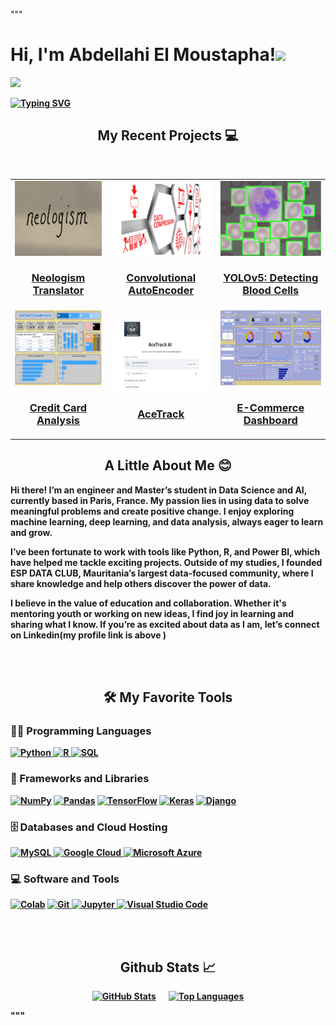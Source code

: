 """
<!-- ///////// NAME AND BADGES ///////// -->
<p>
  <h1 align="justify"><b>Hi, I'm Abdellahi El Moustapha!<img src="https://media.giphy.com/media/hvRJCLFzcasrR4ia7z/giphy.gif" width="30px"></h1>
   <p align="justify">
  <a href="https://www.linkedin.com/in/abmstpha/"><img src="https://img.shields.io/badge/linkedin-%230077B5.svg?&style=for-the-badge&logo=linkedin&logoColor=white" /></a>&nbsp;
 </p>
</p>

<!-- ///////// ANIMATED BIO TEXT ///////// -->
[<p align="justify">![Typing SVG](https://readme-typing-svg.herokuapp.com?color=%2336BCF7&lines=Data+Scientist+and+AI+Enthusiast;Passionate+about+Learning+and+Sharing+Knowledge;Founder+of+ESP+Data+Club)](https://git.io/typing-svg)
</p>
    
<!-- ///////// PROJECTS SECTION ///////// -->
<h2 align="center">My Recent Projects 💻</h2>
<br />

<!-- Table layout for 6 projects -->
<table align="center">
  <tr>
    <!-- Project 1 -->
    <td align="center">
      <img src="./project1.png" alt="Neologism Translator" width="200" height="120" />
      <h3>
        <a href="https://github.com/Abmstpha/NLP" target="_blank">Neologism Translator</a>
      </h3>
    </td>
    <!-- Project 2 -->
    <td align="center">
      <img src="./project2.png" alt="Convolutional AutoEncoder for CIFAR Dataset" width="200" height="120" />
      <h3>
        <a href="https://github.com/Abmstpha/DeepLearning" target="_blank">Convolutional AutoEncoder</a>
      </h3>
    </td>
    <!-- Project 3 -->
    <td align="center">
      <img src="./project7.png" alt="YOLOv5: Detecting Blood Cells" width="200" height="120" />
      <h3>
        <a href="https://github.com/Abmstpha/BloodCells-YOLOv5" target="_blank">YOLOv5: Detecting Blood Cells</a>
      </h3>
    </td>
  </tr>
  <tr>
    <!-- Project 4 -->
    <td align="center">
      <img src="./project4.png" alt="Credit Card Analysis Dashboards" width="200" height="120" />
      <h3>
        <a href="https://github.com/Abmstpha/PowerBI" target="_blank">Credit Card Analysis</a>
      </h3>
    </td>
    <!-- Project 5 -->
    <td align="center">
      <img src="./project5.png" alt="AceTrack" width="200" height="120" />
      <h3>
        <a href="https://github.com/Abmstpha/AceTrackAI" target="_blank">AceTrack</a>
      </h3>
    </td>
    <!-- Project 6 -->
    <td align="center">
      <img src="./project6.png" alt="E-Commerce Dashboard" width="200" height="120" />
      <h3>
        <a href="https://github.com/Abmstpha/PowerBI" target="_blank">E-Commerce Dashboard</a>
      </h3>
    </td>
  </tr>
</table>


<!-- ///////// ABOUT ME ///////// -->  
<h2 align="center">A Little About Me 😊</h2>
<p>
   Hi there! I’m an engineer and Master’s student in Data Science and AI, currently based in Paris, France. My passion lies in using data to solve meaningful problems and create positive change. I enjoy exploring machine learning, deep learning, and data analysis, always eager to learn and grow.

   I’ve been fortunate to work with tools like Python, R, and Power BI, which have helped me tackle exciting projects. Outside of my studies, I founded ESP DATA CLUB, Mauritania’s largest data-focused community, where I share knowledge and help others discover the power of data.

   I believe in the value of education and collaboration. Whether it's mentoring youth or working on new ideas, I find joy in learning and sharing what I know. If you’re as excited about data as I am, let’s connect on Linkedin(my profile link is above )
</p>


<br>
<br>
    
<!-- ///////// LANGUAGES AND TOOLS ///////// -->  
<h2 align="center">🛠️ My Favorite Tools</h2>

<!-- Programming Languages -->
<h3 align="left">👨‍💻 Programming Languages</h3>
<p>
  <a href="https://www.python.org/" target="_blank">
    <img alt="Python" src="https://img.shields.io/badge/Python-%2314354C.svg?logo=python&logoColor=white">
  </a>
  <a href="https://www.r-project.org/" target="_blank">
    <img alt="R" src="https://img.shields.io/badge/R-%23276DC3.svg?logo=R&logoColor=white">
  </a>
  <a href="https://www.mysql.com/" target="_blank">
    <img alt="SQL" src="https://img.shields.io/badge/SQL-%23025E8C.svg?logo=mysql&logoColor=white">
  </a>
</p>

<!-- Frameworks and Libraries -->
<h3 align="left">🧰 Frameworks and Libraries</h3>
<p>
  <a href="#"><img alt="NumPy" src="https://img.shields.io/badge/NumPy-%23013243.svg?logo=numpy&logoColor=white"></a>
  <a href="#"><img alt="Pandas" src="https://img.shields.io/badge/Pandas-%23150458.svg?logo=pandas&logoColor=white"></a>
  <a href="#"><img alt="TensorFlow" src="https://img.shields.io/badge/TensorFlow-%23FF6F00.svg?logo=TensorFlow&logoColor=white"></a>
  <a href="#"><img alt="Keras" src="https://img.shields.io/badge/Keras-%23D00000.svg?logo=Keras&logoColor=white"></a>
  <a href="https://www.djangoproject.com/" target="_blank">
    <img alt="Django" src="https://img.shields.io/badge/Django-092E20?logo=django&logoColor=white">
  </a>
</p>

<!-- Databases and Cloud Hosting -->
<h3 align="left">🗄️ Databases and Cloud Hosting</h3>
<p>
  <a href="https://www.mysql.com/" target="_blank">
    <img alt="MySQL" src="https://img.shields.io/badge/MySQL-00000F?logo=mysql&logoColor=white">
  </a>
  <a href="https://cloud.google.com/" target="_blank">
    <img alt="Google Cloud" src="https://img.shields.io/badge/Google_Cloud-%234285F4.svg?logo=google-cloud&logoColor=white">
  </a>
  <a href="https://azure.microsoft.com/" target="_blank">
    <img alt="Microsoft Azure" src="https://img.shields.io/badge/Microsoft_Azure-0089D6?logo=microsoft-azure&logoColor=white">
  </a>
</p>

<!-- Software and Tools -->
<h3 align="left">💻 Software and Tools</h3>
<p>
  <a href="#"><img alt="Colab" src="https://img.shields.io/badge/Colab-00b56a.svg?logo=google-colab&logoColor=white"></a>
  <a href="https://git-scm.com/" target="_blank">
    <img alt="Git" src="https://img.shields.io/badge/Git-%23F05033.svg?logo=git&logoColor=white">
  </a>
  <a href="https://jupyter.org/" target="_blank">
    <img alt="Jupyter" src="https://img.shields.io/badge/Jupyter-%23F37626.svg?logo=Jupyter&logoColor=white">
  </a>
  <a href="https://code.visualstudio.com/" target="_blank">
    <img alt="Visual Studio Code" src="https://img.shields.io/badge/Visual_Studio_Code-0078d7.svg?logo=visual-studio-code&logoColor=white">
  </a>
</p>


<br>
<br>
    

<!-- ///////// GITHUB STATS ///////// -->
<h2 align="center">Github Stats 📈</h2>

<div align="center" style="display: flex; flex-direction: row; justify-content: center; gap: 20px;">
  <a href="https://github.com/Abmstpha/Abmstpha">
    <img 
      src="https://github-readme-stats.vercel.app/api?username=Abmstpha&hide=java,html,tex&title_color=ffffff&text_color=c9cacc&icon_color=2bbc8a&bg_color=1d1f21&langs_count=3" 
      alt="GitHub Stats" 
      width="400"
      height="200" 
    />
  </a>
  <a href="https://github.com/Abmstpha">
    <img 
      src="https://github-readme-stats.vercel.app/api/top-langs/?username=Abmstpha&hide=html,tex&title_color=ffffff&text_color=c9cacc&icon_color=2bbc8a&bg_color=1d1f21&langs_count=3" 
      alt="Top Languages" 
      width="400"
      height="200" 
    />
  </a>
</div>

"""
